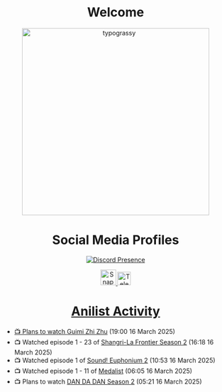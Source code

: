 <div align="center">

# Welcome
<a href="https://github.com/kawarimidoll/typograssy">
    <img alt="typograssy" src="https://typograssy.deno.dev/api?text=%E3%82%88%E3%81%86%E3%81%93%E3%81%9D%E3%81%BF%E3%81%AA%E3%81%95%E3%82%93%20-%20Sheby--&&l0=none&l1=82d9d0&l2=027353&l3=038c4c&l4=01402e&bg=none&frame=none&speed=100&comment=" width="421.99">
</a>

</div>

<div align="center">

# Social Media Profiles

[![Discord Presence](https://lanyard.cnrad.dev/api/612532963938271232)](https://discord.com/users/612532963938271232)


<a href="https://www.snapchat.com/add/a.sheby" title="Snapchat Profile">
    <img src="https://www.freepnglogos.com/uploads/snapchat-logo-png-0.png" width="35" alt="Snapchat Logo" />


<a href="https://t.me/ASheby" title="Telegram Profile">
    <img src="https://www.freepnglogos.com/uploads/telegram-logo-png-0.png" width="30" alt="Telegram Logo" />


</div>

<div align="center">

# Anilist Activity

</div>

<!-- ANILIST_ACTIVITY:start -->

-   📺 Plans to watch [Guimi Zhi Zhu](https://anilist.co/anime/137667) (19:00 16 March 2025)
-   📺 Watched episode 1 - 23 of [Shangri-La Frontier Season 2](https://anilist.co/anime/176508) (16:18 16 March 2025)
-   📺 Watched episode 1 of [Sound! Euphonium 2](https://anilist.co/anime/21460) (10:53 16 March 2025)
-   📺 Watched episode 1 - 11 of [Medalist](https://anilist.co/anime/165171) (06:05 16 March 2025)
-   📺 Plans to watch [DAN DA DAN Season 2](https://anilist.co/anime/185660) (05:21 16 March 2025)

<!-- ANILIST_ACTIVITY:end -->
